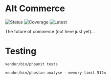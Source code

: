 # Alt Commerce


![Status](https://gitlab.com/alt-design/alt-commerce/badges/main/pipeline.svg)
![Coverage](https://gitlab.com/alt-design/alt-commerce/badges/main/coverage.svg)
![Latest](https://gitlab.com/alt-design/alt-commerce/badges/main/release.svg)


The future of commerce (not here just yet)...

# Testing

```vendor/bin/phpunit tests```

```vendor/bin/phpstan analyse --memory-limit 512m```